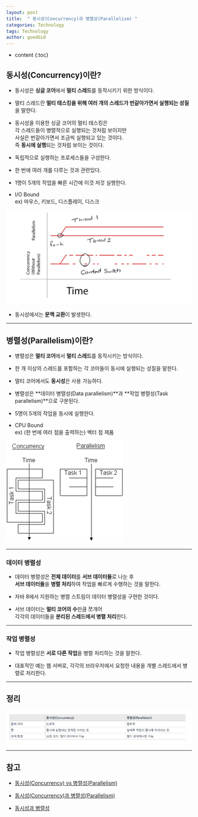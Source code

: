 ```yaml
---
layout: post
title:  " 동시성(Concurrency)과 병렬성(Parallelism) "
categories: Technology
tags: Technology
author: goodGid
---
```

* content
{:toc}

## 동시성(Concurrency)이란?

* 동시성은 **싱글 코어**에서 **멀티 스레드**를 동작시키기 위한 방식이다.

* 멀티 스레드란 **멀티 태스킹을 위해 여러 개의 스레드가 번갈아가면서 실행되는 성질**을 말한다. 

* 동시성을 이용한 싱글 코어의 멀티 태스킹은 <br> 각 스레드들이 병렬적으로 실행되는 것처럼 보이지만 <br> 사실은 번갈아가면서 조금씩 실행되고 있는 것이다. <br> 즉 **동시에 실행**되는 것처럼 보이는 것이다.

* 독립적으로 실행하는 프로세스들을 구성한다.

* 한 번에 여러 개를 다루는 것과 관련있다.

* 1명이 5개의 작업을 빠른 시간에 이것 저것 실행한다.

* I/O Bound <br> ex) 마우스, 키보드, 디스플레이, 디스크


![](/assets/img/posts/concurrency_vs_paraleelism_1.png)

* 동시성에서는 **문맥 교환**이 발생한다.










----

## 병렬성(Parallelism)이란?

* 병렬성은 **멀티 코어**에서 **멀티 스레드**를 동작시키는 방식이다.

* 한 개 이상의 스레드를 포함하는 각 코어들이 동시에 실행되는 성질을 말한다. 

* 멀티 코어에서도 **동시성**은 사용 가능하다.

* 병렬성은 **데이터 병렬성(Data parallelism)**과 **작업 병렬성(Task parallelism)**으로 구분된다.

* 5명이 5개의 작업을 동시에 실행한다.

* CPU Bound <br> ex) (한 번에 여러 점을 출력하는) 벡터 점 제품


![](/assets/img/posts/concurrency_vs_paraleelism_2.png)

---


### 데이터 병렬성

* 데이터 병렬성은 **전체 데이터**를 **서브 데이터들**로 나눈 후 <br> **서브 데이터들**을 **병렬 처리**하여 작업을 빠르게 수행하는 것을 말한다. 

* 자바 8에서 지원하는 병렬 스트림이 데이터 병렬성을 구현한 것이다. 

* 서브 데이터는 **멀티 코어의 수**만큼 쪼개어 <br> 각각의 데이터들을 **분리된 스레드에서 병렬 처리**한다.




---


### 작업 병렬성

* 작업 병렬성은 **서로 다른 작업**을 병렬 처리하는 것을 말한다. 

* 대표적인 예는 웹 서버로, 각각의 브라우저에서 요청한 내용을 개별 스레드에서 병렬로 처리한다.



---

## 정리


![](/assets/img/posts/concurrency_vs_paraleelism_3.png)


---

## 참고

* [동시성(Concurrency) vs 병렬성(Parallelism)](http://atin.tistory.com/567)

* [동시성(Concurrency)과 병렬성(Parallelism)](http://yolojeb.tistory.com/10)

* [동시성과 병렬성](http://ohgyun.com/741)